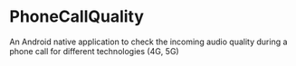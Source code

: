 # PhoneCallQuality
An Android native application to check the incoming audio quality during a phone call for different technologies (4G, 5G)

